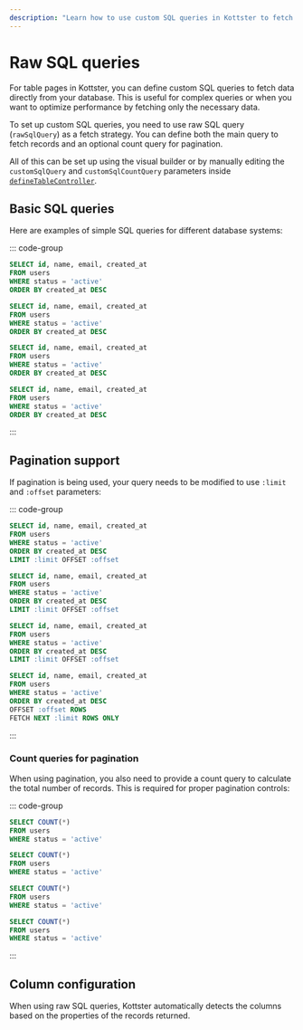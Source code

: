 ```yaml
---
description: "Learn how to use custom SQL queries in Kottster to fetch data for your tables, including pagination and count queries."
---
```


# Raw SQL queries

For table pages in Kottster, you can define custom SQL queries to fetch data directly from your database. This is useful for complex queries or when you want to optimize performance by fetching only the necessary data.

To set up custom SQL queries, you need to use raw SQL query (`rawSqlQuery`) as a fetch strategy. You can define both the main query to fetch records and an optional count query for pagination.

All of this can be set up using the visual builder or by manually editing the `customSqlQuery` and `customSqlCountQuery` parameters inside [`defineTableController`](./api.md).

## Basic SQL queries

Here are examples of simple SQL queries for different database systems:

::: code-group

```sql [MySQL]
SELECT id, name, email, created_at 
FROM users 
WHERE status = 'active'
ORDER BY created_at DESC
```

```sql [PostgreSQL]
SELECT id, name, email, created_at 
FROM users 
WHERE status = 'active'
ORDER BY created_at DESC
```

```sql [SQLite]
SELECT id, name, email, created_at 
FROM users 
WHERE status = 'active'
ORDER BY created_at DESC
```

```sql [Microsoft SQL Server]
SELECT id, name, email, created_at 
FROM users 
WHERE status = 'active'
ORDER BY created_at DESC
```

:::

## Pagination support

If pagination is being used, your query needs to be modified to use `:limit` and `:offset` parameters:

::: code-group

```sql [MySQL]
SELECT id, name, email, created_at 
FROM users 
WHERE status = 'active'
ORDER BY created_at DESC
LIMIT :limit OFFSET :offset
```

```sql [PostgreSQL]
SELECT id, name, email, created_at 
FROM users 
WHERE status = 'active'
ORDER BY created_at DESC
LIMIT :limit OFFSET :offset
```

```sql [SQLite]
SELECT id, name, email, created_at 
FROM users 
WHERE status = 'active'
ORDER BY created_at DESC
LIMIT :limit OFFSET :offset
```

```sql [Microsoft SQL Server]
SELECT id, name, email, created_at 
FROM users 
WHERE status = 'active'
ORDER BY created_at DESC
OFFSET :offset ROWS 
FETCH NEXT :limit ROWS ONLY
```

:::

### Count queries for pagination

When using pagination, you also need to provide a count query to calculate the total number of records. This is required for proper pagination controls:

::: code-group

```sql [MySQL]
SELECT COUNT(*)
FROM users 
WHERE status = 'active'
```

```sql [PostgreSQL]
SELECT COUNT(*)
FROM users 
WHERE status = 'active'
```

```sql [SQLite]
SELECT COUNT(*)
FROM users 
WHERE status = 'active'
```

```sql [Microsoft SQL Server]
SELECT COUNT(*)
FROM users 
WHERE status = 'active'
```

:::

## Column configuration

When using raw SQL queries, Kottster automatically detects the columns based on the properties of the records returned.